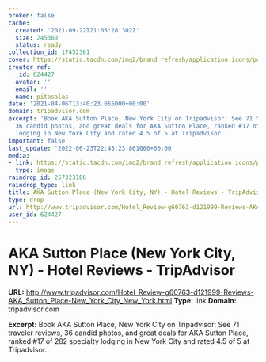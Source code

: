 ```yaml
---
broken: false
cache:
  created: '2021-09-22T21:05:28.302Z'
  size: 245360
  status: ready
collection_id: 17452361
cover: https://static.tacdn.com/img2/brand_refresh/application_icons/post-image-550x550.png
creator_ref:
  _id: 624427
  avatar: ''
  email: ''
  name: pitosalas
date: '2021-04-06T13:40:23.065000+00:00'
domain: tripadvisor.com
excerpt: 'Book AKA Sutton Place, New York City on Tripadvisor: See 71 traveler reviews,
  36 candid photos, and great deals for AKA Sutton Place, ranked #17 of 282 specialty
  lodging in New York City and rated 4.5 of 5 at Tripadvisor.'
important: false
last_update: '2022-06-23T22:43:23.861000+00:00'
media:
- link: https://static.tacdn.com/img2/brand_refresh/application_icons/post-image-550x550.png
  type: image
raindrop_id: 257323186
raindrop_type: link
title: AKA Sutton Place (New York City, NY) - Hotel Reviews - TripAdvisor
type: drop
url: http://www.tripadvisor.com/Hotel_Review-g60763-d121999-Reviews-AKA_Sutton_Place-New_York_City_New_York.html
user_id: 624427
---
```


# AKA Sutton Place (New York City, NY) - Hotel Reviews - TripAdvisor

**URL:** http://www.tripadvisor.com/Hotel_Review-g60763-d121999-Reviews-AKA_Sutton_Place-New_York_City_New_York.html
**Type:** link
**Domain:** tripadvisor.com

**Excerpt:** Book AKA Sutton Place, New York City on Tripadvisor: See 71 traveler reviews, 36 candid photos, and great deals for AKA Sutton Place, ranked #17 of 282 specialty lodging in New York City and rated 4.5 of 5 at Tripadvisor.
